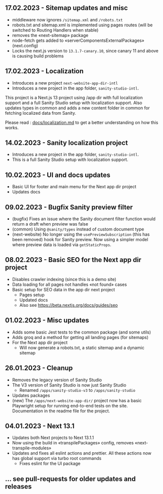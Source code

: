 ## 17.02.2023 - Sitemap updates and misc

* middleware now ignores `/sitemap.xml` and `/robots.txt`
* robots.txt and sitemap.xml is implemented using pages routes (will be switched to Routing Handlers when stable)
* removes the «next-sitemap» package
* node-fetch gets added to «serverComponentsExternalPackages» (next.config)
* Locks the next.js version to `13.1.7-canary.10`, since canary 11 and above is causing build problems

## 17.02.2023 - Localization

- Introduces a new project `next-website-app-dir-intl`
- Introduces a new project in the app folder, `sanity-studio-intl`.

This project is a Next.js 13 project using /app dir with full localization support and a full Sanity Studio setup with localization support.
Also updates types in common and adds a new content folder in common for fetching localized data from Sanity.

Please read : [docs/localization.md](docs/localization.md) to get a better understanding on how this works.

## 14.02.2023 - Sanity localization project

- Introduces a new project in the app folder, `sanity-studio-intl`.
- This is a full Sanity Studio setup with localization support.

## 10.02.2023 - UI and docs updates

- Basic UI for footer and main menu for the Next app dir project
- Updates docs

## 09.02.2023 - Bugfix Sanity preview filter

- (bugfix) Fixes an issue where the Sanity document filter function would return a draft when preview was false
- (common) Using `@sanity/types` instead of custom document type
- (next-website) No longer using the `usePreviewSubscription` (this has been removed) hook for Sanity preview. Now using a simpler model where preview data is loaded via `getStaticProps`.

## 08.02.2023 - Basic SEO for the Next app dir project

- Disables crawler indexing (since this is a demo site)
- Data loading for all pages not handles «not found» cases
- Basic setup for SEO data in the app dir next project
  - Pages setup
  - Updated docs
  - Also see https://beta.nextjs.org/docs/guides/seo

## 01.02.2023 - Misc updates

- Adds some basic Jest tests to the common package (and some utils)
- Adds groq and a method for getting all landing pages (for sitemaps)
- For the Next app dir project
  - Will now generate a robots.txt, a static sitemap and a dynamic sitemap

## 26.01.2023 - Cleanup

- Removes the legacy version of Sanity Studio
- The V3 version of Sanity Studio is now just Sanity Studio
  - Renamed `/apps/sanity-studio-v3` to `/apps/sanity-studio`
- Updates packages
- (new) The `/apps/next-website-app-dir/` project now has a basic Playwright setup for running end-to-end tests on the site.
  Documentation in the readme file for the project.

## 04.01.2023 - Next 13.1

- Updates both Next projects to Next 13.1.1
- Now using the build in «transpilePackages» config, removes «next-transpile-modules»
- Updates and fixes all eslint actions and prettier. All these actions now has global support via turbo root commands
  - Fixes eslint for the UI package

## ... see pull-requests for older updates and releases
